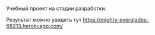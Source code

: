 Учебный проект на стадии разработки. 

Результат можно увидеть тут https://mighty-everglades-68213.herokuapp.com/
